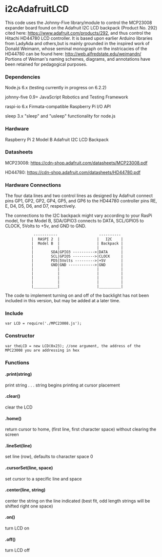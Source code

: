 # i2cAdafruitLCD

This code uses the Johnny-Five library/module to control the MCP23008 expander board found on the Adafruit I2C LCD backpack (Product No. 292) cited here: https://www.adafruit.com/products/292, and thus control the Hitachi HD44780 LCD controller. It is based upon earlier Arduino libraries from LadyAda and others,but is mainly grounded in the inspired work of Donald Weimann, whose seminal monograph on the instricacies of the HD44780 can be found here: http://web.alfredstate.edu/weimandn/  Portions of Weiman's naming schemes, diagrams, and annotations have been retained for pedagogical purposes.

### Dependencies

Node.js 6.x (testing currently in progress on 6.2.2)

johnny-five 0.9+ JavaScript Robotics and Testing Framework

raspi-io 6.x Firmata-compatible Raspberry Pi I/O API

sleep 3.x "sleep" and "usleep" functionality for node.js


### Hardware

Raspberry Pi 2 Model B
Adafruit I2C LCD Backpack

### Datasheets

MCP23008:
<https://cdn-shop.adafruit.com/datasheets/MCP23008.pdf>

HD44780:
https://cdn-shop.adafruit.com/datasheets/HD44780.pdf

### Hardware Connections

The four data lines and two control lines as designed by Adafruit connect pins GP1, GP2, GP2, GP4, GP5, and GP6 to the HD44780 controller pins RE, E, D4, D5, D6, and D7, respectively.

The connections to the I2C backpack might vary according to your RasPi model, for the Model B, SDA/GPIO3 connects to DATA, SCL/GPIO5 to CLOCK, 5Volts to +5v, and GND to GND.
 
                 -----------                   ----------
                |  RASPI 2  |                 |   I2C    |
                |  Model B  |                 | Backpack |
                |           |                 |          |
                |        SDA|GPIO3 ---------->|DATA      |
                |        SCL|GPIO5 ---------->|CLOCK     |
                |        PD5|5Volts --------->|+5V       |
                |        GND|GND ------------>|GND       |
                |           |                 |          |
                |           |                 |          |
                |           |                 |          |
                |           |                 |          |
                |___________|                 |__________|

The code to implement turning on and off of the backlight has not been included in this version, but may be added at a later time.               

### Include
`var LCD = require('./MPC23008.js');`

### Constructor
`var theLCD = new LCD(0x23); //one argument, the address of the MPC23008 you are addressing in hex`

### Functions

#### .print(string)
print string . . . string begins printing at cursor placement

#### .clear()
clear the LCD

#### .home()       
return cursor to home, (first line, first character space) without clearing the screen

#### .lineSet(line)    
set line (row), defaults to character space 0

#### .cursorSet(line, space)  
set cursor to a specific line and space

#### .center(line, string)
center the string on the line indicated (best fit, odd length strings will be shifted right one space)

#### .on()
turn LCD on

#### .off()
turn LCD off







